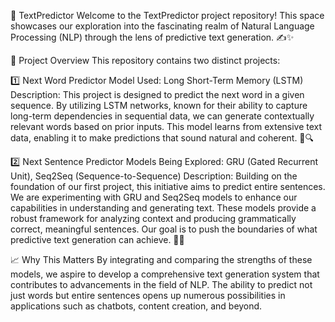 🌟 TextPredictor
Welcome to the TextPredictor project repository! This space showcases our exploration into the fascinating realm of Natural Language Processing (NLP) through the lens of predictive text generation. ✍️✨

🚀 Project Overview
This repository contains two distinct projects:

1️⃣ Next Word Predictor
Model Used: Long Short-Term Memory (LSTM)
Description: This project is designed to predict the next word in a given sequence. By utilizing LSTM networks, known for their ability to capture long-term dependencies in sequential data, we can generate contextually relevant words based on prior inputs. This model learns from extensive text data, enabling it to make predictions that sound natural and coherent. 🧠🔍

2️⃣ Next Sentence Predictor
Models Being Explored: GRU (Gated Recurrent Unit), Seq2Seq (Sequence-to-Sequence)
Description: Building on the foundation of our first project, this initiative aims to predict entire sentences. We are experimenting with GRU and Seq2Seq models to enhance our capabilities in understanding and generating text. These models provide a robust framework for analyzing context and producing grammatically correct, meaningful sentences. Our goal is to push the boundaries of what predictive text generation can achieve. 📖💡

📈 Why This Matters
By integrating and comparing the strengths of these models, we aspire to develop a comprehensive text generation system that contributes to advancements in the field of NLP. The ability to predict not just words but entire sentences opens up numerous possibilities in applications such as chatbots, content creation, and beyond.

